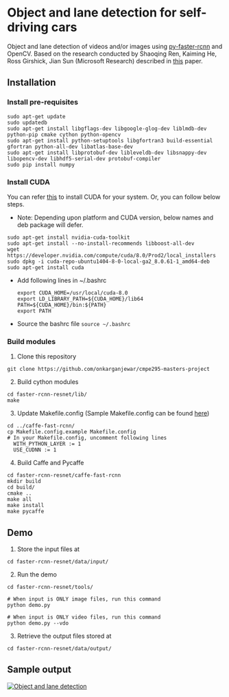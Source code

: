 # Object and lane detection for self-driving cars

Object and lane detection of videos and/or images using [py-faster-rcnn](https://github.com/rbgirshick/py-faster-rcnn) and OpenCV. Based on the research conducted by Shaoqing Ren, Kaiming He, Ross Girshick, Jian Sun (Microsoft Research) described in [this](https://arxiv.org/pdf/1506.01497.pdf) paper.


## Installation

### Install pre-requisites

```Shell
sudo apt-get update
sudo updatedb
sudo apt-get install libgflags-dev libgoogle-glog-dev liblmdb-dev python-pip cmake cython python-opencv
sudo apt-get install python-setuptools libgfortran3 build-essential gfortran python-all-dev libatlas-base-dev
sudo apt-get install libprotobuf-dev libleveldb-dev libsnappy-dev libopencv-dev libhdf5-serial-dev protobuf-compiler
sudo pip install numpy
```

### Install CUDA

You can refer [this](http://www.r-tutor.com/gpu-computing/cuda-installation/cuda7.5-ubuntu) to install CUDA for your system. Or, you can follow below steps. 

* Note: Depending upon platform and CUDA version, below names and deb package will defer.

 ```Shell
sudo apt-get install nvidia-cuda-toolkit
sudo apt-get install --no-install-recommends libboost-all-dev
wget https://developer.nvidia.com/compute/cuda/8.0/Prod2/local_installers  
sudo dpkg -i cuda-repo-ubuntu1404-8-0-local-ga2_8.0.61-1_amd64-deb
sudo apt-get install cuda
```

* Add following lines in ~/.bashrc

  ```Shell
  export CUDA_HOME=/usr/local/cuda-8.0 
  export LD_LIBRARY_PATH=${CUDA_HOME}/lib64 
  PATH=${CUDA_HOME}/bin:${PATH} 
  export PATH
  ```	  
 * Source the bashrc file 
 `source ~/.bashrc`

### Build modules

1. Clone this repository
  ```Shell
  git clone https://github.com/onkarganjewar/cmpe295-masters-project
  ```
  
2. Build cython modules
  ```Shell
  cd faster-rcnn-resnet/lib/
  make
  ```

3. Update Makefile.config (Sample Makefile.config can be found [here](https://dl.dropboxusercontent.com/s/6joa55k64xo2h68/Makefile.config?dl=0))
  ```Shell
  cd ../caffe-fast-rcnn/
  cp Makefile.config.example Makefile.config
  # In your Makefile.config, uncomment following lines
	WITH_PYTHON_LAYER := 1
	USE_CUDNN := 1
  ```

4. Build Caffe and Pycaffe

  ```Shell
  cd faster-rcnn-resnet/caffe-fast-rcnn
  mkdir build
  cd build/
  cmake ..
  make all
  make install
  make pycaffe  
  ```

## Demo
1. Store the input files at

  ```Shell
  cd faster-rcnn-resnet/data/input/
  ```

2. Run the demo

  ```Shell
  cd faster-rcnn-resnet/tools/
  ```
  
  ```Shell
  # When input is ONLY image files, run this command
  python demo.py

  # When input is ONLY video files, run this command
  python demo.py --vdo
  ```

3. Retrieve the output files stored at

  ```Shell
  cd faster-rcnn-resnet/data/output/
  ```

## Sample output


  [![Object and lane detection](https://img.youtube.com/vi/tiC2fCnUZZM/hqdefault.jpg)](https://www.youtube.com/watch?v=tiC2fCnUZZM)
